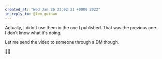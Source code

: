 ```yaml
---
created_at: "Wed Jan 26 23:02:31 +0000 2022"
in_reply_to: @leo_guinan
---
```


Actually, I didn't use them in the one I published. That was the previous one. I don't know what it's doing.

Let me send the video to someone through a DM though.

🤷‍♂️